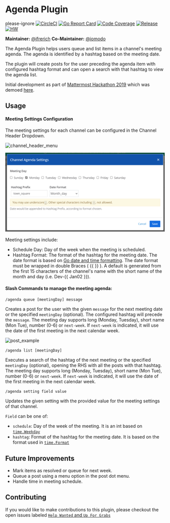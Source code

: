 # Agenda Plugin
please-ignore
[![CircleCI](https://img.shields.io/circleci/project/github/mattermost/mattermost-plugin-agenda/master.svg)](https://circleci.com/gh/mattermost/mattermost-plugin-agenda)
[![Go Report Card](https://goreportcard.com/badge/github.com/mattermost/mattermost-plugin-agenda)](https://goreportcard.com/report/github.com/mattermost/mattermost-plugin-agenda)
[![Code Coverage](https://img.shields.io/codecov/c/github/mattermost/mattermost-plugin-agenda/master.svg)](https://codecov.io/gh/mattermost/mattermost-plugin-agenda)
[![Release](https://img.shields.io/github/v/release/mattermost/mattermost-plugin-agenda?include_prereleases)](https://github.com/mattermost/mattermost-plugin-agenda/releases/latest)
[![HW](https://img.shields.io/github/issues/mattermost/mattermost-plugin-agenda/Up%20For%20Grabs?color=dark%20green&label=Help%20Wanted)](https://github.com/mattermost/mattermost-plugin-agenda/issues?q=is%3Aissue+is%3Aopen+sort%3Aupdated-desc+label%3A%22Up+For+Grabs%22+label%3A%22Help+Wanted%22)

**Maintainer:** [@jfrerich](https://github.com/jfrerich)
**Co-Maintainer:** [@iomodo](https://github.com/iomodo)

The Agenda Plugin helps users queue and list items in a channel's meeting agenda. The agenda is identified by a hashtag based on the meeting date.

The plugin will create posts for the user preceding the agenda item with configured hashtag format and can open a search with that hashtag to view the agenda list. 

Initial development as part of [Mattermost Hackathon 2019](https://github.com/mattermost/mattermost-hackathon-nov2019) which was demoed [here](https://www.youtube.com/watch?v=Tl08dt7TheI&feature=youtu.be&t=821).

## Usage

#### Meeting Settings Configuration

The meeting settings for each channel can be configured in the Channel Header Dropdown.

![channel_header_menu](./assets/channelHeaderDropdown.png)

![settings_dialog](./assets/settingsDialog.png)

Meeting settings include:

- Schedule Day: Day of the week when the meeting is scheduled.
- Hashtag Format: The format of the hashtag for the meeting date. The date format is based on [Go date and time formatting](https://yourbasic.org/golang/format-parse-string-time-date-example/#standard-time-and-date-formats).
  The date format must be wrapped in double Braces ( {{ }} ).
  A default is generated from the first 15 characters of the channel's name with the short name of the month and day (i.e. Dev-{{ Jan02 }}).

#### Slash Commands to manage the meeting agenda:

```
/agenda queue [meetingDay] message
```
Creates a post for the user with the given `message` for the next meeting date or the specified `meetingDay` (optional). The configured hashtag will precede the `message`.
The meeting day supports long (Monday, Tuesday), short name (Mon Tue), number (0-6) or `next-week`. If `next-week` is indicated, it will use the date of the first meeting in the next calendar week. 

![post_example](./assets/postExample.png)

```
/agenda list [meetingDay]
```
Executes a search of the hashtag of the next meeting or the specified `meetingDay` (optional), opening the RHS with all the posts with that hashtag. 
The meeting day supports long (Monday, Tuesday), short name (Mon Tue), number (0-6) or `next-week`. If `next-week` is indicated, it will use the date of the first meeting in the next calendar week. 

```
/agenda setting field value
```
Updates the given setting with the provided value for the meeting settings of that channel. 

`Field` can be one of:

- `schedule`: Day of the week of the meeting. It is an int based on [`time.Weekday`](https://golang.org/pkg/time/#Weekday)
- `hashtag`: Format of the hashtag for the meeting date. It is based on the format used in [`time.Format`](https://golang.org/pkg/time/#Time.Format)

## Future Improvements

- Mark items as resolved or queue for next week. 
- Queue a post using a menu option in the post dot menu. 
- Handle time in meeting schedule. 

## Contributing

If you would like to make contributions to this plugin, please checkout the open issues labeled [`Help Wanted` and `Up For Grabs`](https://github.com/mattermost/mattermost-plugin-agenda/issues?q=is%3Aopen+label%3A%22Up+For+Grabs%22+label%3A%22Help+Wanted%22)
